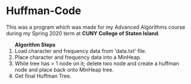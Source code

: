 # Huffman-Code
This was a program which was made for my Advanced Algorithms course during my Spring 2020 term at <strong>CUNY College of Staten Island</strong>.

<ol>
  <strong>Algorithm Steps</strong>
  <li>Load character and frequency data from 'data.txt' file.</li>
  <li>Place character and frequency data into a MinHeap.</li>
  <li>While tree has > 1 node on it; delete two node and create a huffman node and place back onto MinHeap tree.</li>
  <li>Get final Huffman Tree.</li>
</ol>

